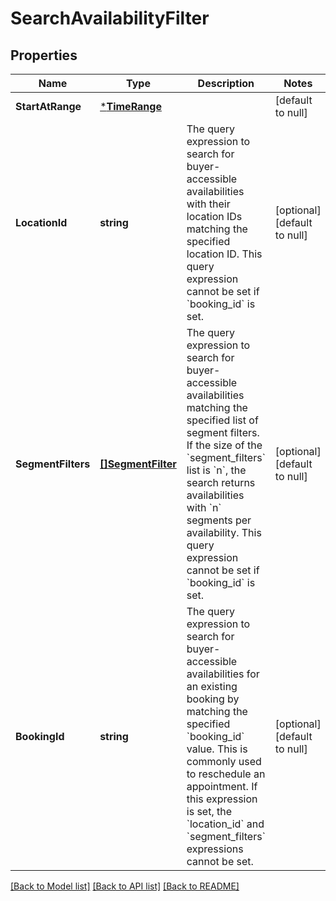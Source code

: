 # SearchAvailabilityFilter

## Properties

 Name               | Type                                    | Description                                                                                                                                                                                                                                                                                                                                     | Notes                        
--------------------|-----------------------------------------|-------------------------------------------------------------------------------------------------------------------------------------------------------------------------------------------------------------------------------------------------------------------------------------------------------------------------------------------------|------------------------------
 **StartAtRange**   | [***TimeRange**](TimeRange.md)          |                                                                                                                                                                                                                                                                                                                                                 | [default to null]            
 **LocationId**     | **string**                              | The query expression to search for buyer-accessible availabilities with their location IDs matching the specified location ID. This query expression cannot be set if &#x60;booking_id&#x60; is set.                                                                                                                                            | [optional] [default to null] 
 **SegmentFilters** | [**[]SegmentFilter**](SegmentFilter.md) | The query expression to search for buyer-accessible availabilities matching the specified list of segment filters. If the size of the &#x60;segment_filters&#x60; list is &#x60;n&#x60;, the search returns availabilities with &#x60;n&#x60; segments per availability.  This query expression cannot be set if &#x60;booking_id&#x60; is set. | [optional] [default to null] 
 **BookingId**      | **string**                              | The query expression to search for buyer-accessible availabilities for an existing booking by matching the specified &#x60;booking_id&#x60; value. This is commonly used to reschedule an appointment. If this expression is set, the &#x60;location_id&#x60; and &#x60;segment_filters&#x60; expressions cannot be set.                        | [optional] [default to null] 

[[Back to Model list]](../README.md#documentation-for-models) [[Back to API list]](../README.md#documentation-for-api-endpoints) [[Back to README]](../README.md)

